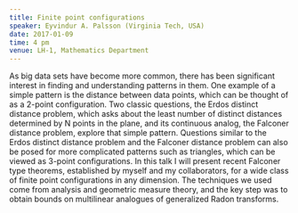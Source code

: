 ```yaml
---
title: Finite point configurations
speaker: Eyvindur A. Palsson (Virginia Tech, USA)
date: 2017-01-09
time: 4 pm
venue: LH-1, Mathematics Department
---
```


As big data sets have become more common, there has been significant
interest in finding and understanding patterns in them. One example of a
simple pattern is the distance between data points, which can be thought of
as a 2-point configuration. Two classic questions, the Erdos distinct
distance problem, which asks about the least number of distinct distances
determined by N points in the plane, and its continuous analog, the
Falconer distance problem, explore that simple pattern. Questions similar
to the Erdos distinct distance problem and the Falconer distance problem
can also be posed for more complicated patterns such as triangles, which
can be viewed as 3-point configurations. In this talk I will present recent
Falconer type theorems, established by myself and my collaborators, for a
wide class of finite point configurations in any dimension. The techniques
we used come from analysis and geometric measure theory, and the key step
was to obtain bounds on multilinear analogues of generalized Radon
transforms.
